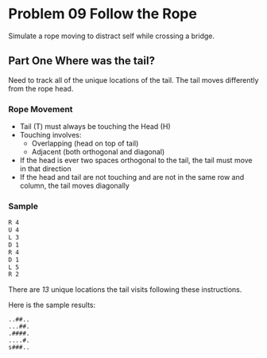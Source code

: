 # Problem 09 Follow the Rope

Simulate a rope moving to distract self while crossing a bridge.

## Part One Where was the tail?

Need to track all of the unique locations of the tail.  The tail moves
differently from the rope head.

### Rope Movement

- Tail (T) must always be touching the Head (H)
- Touching involves:
    - Overlapping (head on top of tail)
    - Adjacent (both orthogonal and diagonal)
- If the head is ever two spaces orthogonal to the tail, the tail must move in that direction
- If the head and tail are not touching and are not in the same row and column, the tail moves diagonally

### Sample

```BASH
R 4
U 4
L 3
D 1
R 4
D 1
L 5
R 2
```

There are *13* unique locations the tail visits following these instructions.

Here is the sample results:
```text
..##..
...##.
.####.
....#.
s###..
```